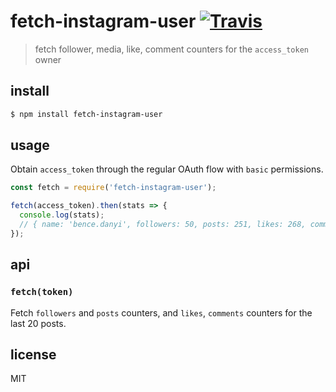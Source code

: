 # fetch-instagram-user [![Travis](https://img.shields.io/travis/purposeindustries/node-fetch-instagram-user.svg)]()

> fetch follower, media, like, comment counters for the `access_token` owner

## install

```sh
$ npm install fetch-instagram-user
```

## usage

Obtain `access_token` through the regular OAuth flow with `basic` permissions.

```js
const fetch = require('fetch-instagram-user');

fetch(access_token).then(stats => {
  console.log(stats);
  // { name: 'bence.danyi', followers: 50, posts: 251, likes: 268, comments: 6 }
});
```

## api

### `fetch(token)`

Fetch `followers` and `posts` counters, and `likes`, `comments` counters for the last 20 posts.

## license

MIT
